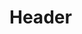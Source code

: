 <!-- TITLE: Pious Sagacity -->
<!-- SUBTITLE: Increase your companions' mana regeneration an dincreases the yield of their healing spells by 8 percent. -->

# Header